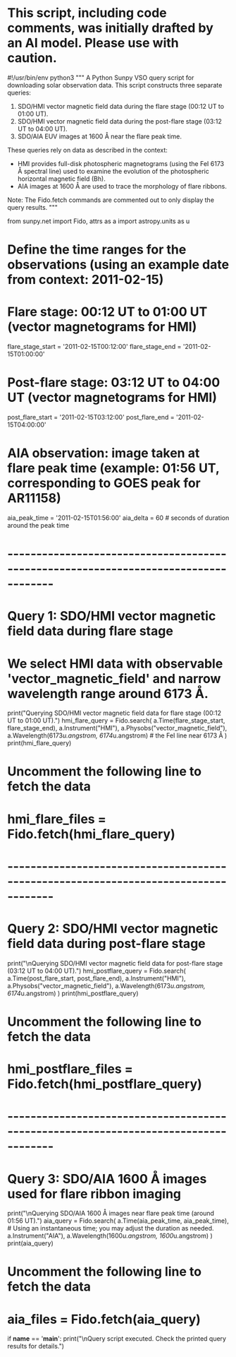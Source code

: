 # This script, including code comments, was initially drafted by an AI model. Please use with caution.

#!/usr/bin/env python3
"""
A Python Sunpy VSO query script for downloading solar observation data.
This script constructs three separate queries:
  1. SDO/HMI vector magnetic field data during the flare stage (00:12 UT to 01:00 UT).
  2. SDO/HMI vector magnetic field data during the post-flare stage (03:12 UT to 04:00 UT).
  3. SDO/AIA EUV images at 1600 Å near the flare peak time.
  
These queries rely on data as described in the context:
  - HMI provides full-disk photospheric magnetograms (using the FeI 6173 Å spectral line)
    used to examine the evolution of the photospheric horizontal magnetic field (Bh).
  - AIA images at 1600 Å are used to trace the morphology of flare ribbons.
  
Note: The Fido.fetch commands are commented out to only display the query results.
"""

from sunpy.net import Fido, attrs as a
import astropy.units as u

# Define the time ranges for the observations (using an example date from context: 2011-02-15)
# Flare stage: 00:12 UT to 01:00 UT (vector magnetograms for HMI)
flare_stage_start = '2011-02-15T00:12:00'
flare_stage_end   = '2011-02-15T01:00:00'

# Post-flare stage: 03:12 UT to 04:00 UT (vector magnetograms for HMI)
post_flare_start = '2011-02-15T03:12:00'
post_flare_end   = '2011-02-15T04:00:00'

# AIA observation: image taken at flare peak time (example: 01:56 UT, corresponding to GOES peak for AR11158)
aia_peak_time = '2011-02-15T01:56:00'
aia_delta = 60  # seconds of duration around the peak time

# ------------------------------------------------------------------------------------
# Query 1: SDO/HMI vector magnetic field data during flare stage
# We select HMI data with observable 'vector_magnetic_field' and narrow wavelength range around 6173 Å.
print("Querying SDO/HMI vector magnetic field data for flare stage (00:12 UT to 01:00 UT).")
hmi_flare_query = Fido.search(
    a.Time(flare_stage_start, flare_stage_end),
    a.Instrument("HMI"),
    a.Physobs("vector_magnetic_field"),
    a.Wavelength(6173*u.angstrom, 6174*u.angstrom)  # the FeI line near 6173 Å
)
print(hmi_flare_query)

# Uncomment the following line to fetch the data
# hmi_flare_files = Fido.fetch(hmi_flare_query)

# ------------------------------------------------------------------------------------
# Query 2: SDO/HMI vector magnetic field data during post-flare stage
print("\nQuerying SDO/HMI vector magnetic field data for post-flare stage (03:12 UT to 04:00 UT).")
hmi_postflare_query = Fido.search(
    a.Time(post_flare_start, post_flare_end),
    a.Instrument("HMI"),
    a.Physobs("vector_magnetic_field"),
    a.Wavelength(6173*u.angstrom, 6174*u.angstrom)
)
print(hmi_postflare_query)

# Uncomment the following line to fetch the data
# hmi_postflare_files = Fido.fetch(hmi_postflare_query)

# ------------------------------------------------------------------------------------
# Query 3: SDO/AIA 1600 Å images used for flare ribbon imaging
print("\nQuerying SDO/AIA 1600 Å images near flare peak time (around 01:56 UT).")
aia_query = Fido.search(
    a.Time(aia_peak_time, aia_peak_time),  # Using an instantaneous time; you may adjust the duration as needed.
    a.Instrument("AIA"),
    a.Wavelength(1600*u.angstrom, 1600*u.angstrom)
)
print(aia_query)

# Uncomment the following line to fetch the data
# aia_files = Fido.fetch(aia_query)

if __name__ == '__main__':
    print("\nQuery script executed. Check the printed query results for details.")
